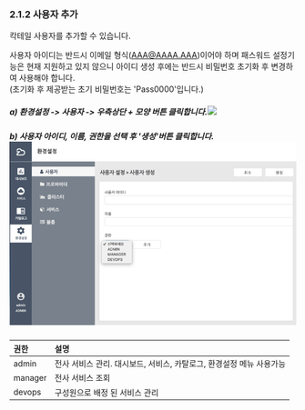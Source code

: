 ### 2.1.2 사용자 추가

칵테일 사용자를 추가할 수 있습니다.

사용자 아이디는 반드시 이메일 형식\(AAA@AAAA.AAA\)이어야 하며 패스워드 설정기능은 현재 지원하고 있지 않으니 아이디 생성 후에는 반드시 비밀번호 초기화 후 변경하여 사용해야 합니다.  
\(초기화 후 제공받는 초기 비밀번호는 'Pass0000'입니다.\)

##### a\) 환경설정 -&gt; 사용자 -&gt; 우측상단 + 모양 버튼 클릭합니다.![](/assets/사용자추가수정.png)

##### b\)  사용자 아이디, 이름, 권한을 선택 후 '생성'버튼 클릭합니다.![](/image.kh/image.kh/사용자추가2.png)

| **권한** | **설명** |
| :--- | :--- |
| admin | 전사 서비스 관리. 대시보드, 서비스, 카탈로그, 환경설정 메뉴 사용가능 |
| manager | 전사 서비스 조회 |
| devops | 구성원으로 배정 된 서비스 관리 |



